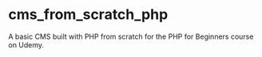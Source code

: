 # cms_from_scratch_php
A basic CMS built with PHP from scratch for the PHP for Beginners course on Udemy.

